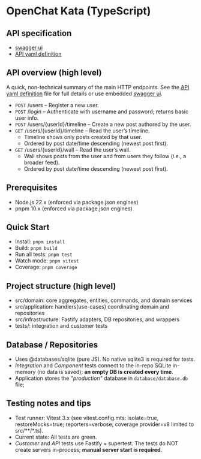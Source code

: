 # OpenChat Kata (TypeScript)

## API specification
- [swagger ui](http://localhost:3000/docs)
- [API yaml definition](./APIs.yaml)

## API overview (high level)
A quick, non-technical summary of the main HTTP endpoints.
See the [API yaml definition](./APIs.yaml) file for full details or use embedded [swagger ui](http://localhost:3000/docs).

- `POST` /users – Register a new user.
- `POST` /login – Authenticate with username and password; returns basic user info.
- `POST` /users/{userId}/timeline – Create a new post authored by the user.
- `GET` /users/{userId}/timeline – Read the user’s timeline.
  - Timeline shows only posts created by that user.
  - Ordered by post date/time descending (newest post first).
- `GET` /users/{userId}/wall – Read the user’s wall.
  - Wall shows posts from the user and from users they follow (i.e., a broader feed).
  - Ordered by post date/time descending (newest post first).

## Prerequisites
- Node.js 22.x (enforced via package.json engines)
- pnpm 10.x (enforced via package.json engines)

## Quick Start
- Install: `pnpm install`
- Build: `pnpm build`
- Run all tests: `pnpm test`
- Watch mode: `pnpm vitest`
- Coverage: `pnpm coverage`

## Project structure (high level)
- src/domain: core aggregates, entities, commands, and domain services
- src/application: handlers(use-cases) coordinating domain and repositories
- src/infrastructure: Fastify adapters, DB repositories, and wrappers
- tests/: integration and customer tests

## Database / Repositories
- Uses @databases/sqlite (pure JS). No native sqlite3 is required for tests.
- _Integration_ and _Component_ tests connect to the in-repo SQLite in-memory (no data is saved);
**an empty DB is created every time**.
- Application stores the _"production"_ database in `database/database.db` file;

## Testing notes and tips
- Test runner: Vitest 3.x (see vitest.config.mts: isolate=true, restoreMocks=true; reporters=verbose; coverage provider=v8 limited to src/**/*.ts).
- Current state: All tests are green.
- _Customer_ and _API_ tests use Fastify + supertest. The tests do NOT create servers in-process; **manual server start is required**.
